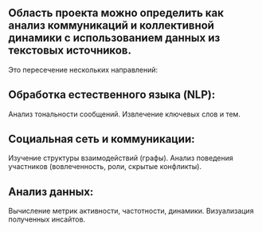## Область проекта можно определить как анализ коммуникаций и коллективной динамики с использованием данных из текстовых источников. 
Это пересечение нескольких направлений:

## Обработка естественного языка (NLP):
Анализ тональности сообщений.
Извлечение ключевых слов и тем.
## Социальная сеть и коммуникации:
Изучение структуры взаимодействий (графы).
Анализ поведения участников (вовлеченность, роли, скрытые конфликты).
## Анализ данных:
Вычисление метрик активности, частотности, динамики.
Визуализация полученных инсайтов.

